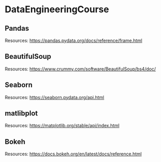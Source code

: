 # DataEngineeringCourse

## Pandas
Resources: https://pandas.pydata.org/docs/reference/frame.html

## BeautifulSoup
Resources: https://www.crummy.com/software/BeautifulSoup/bs4/doc/

## Seaborn
Resources: https://seaborn.pydata.org/api.html

## matlibplot
Resources: https://matplotlib.org/stable/api/index.html

## Bokeh
Resources: https://docs.bokeh.org/en/latest/docs/reference.html
